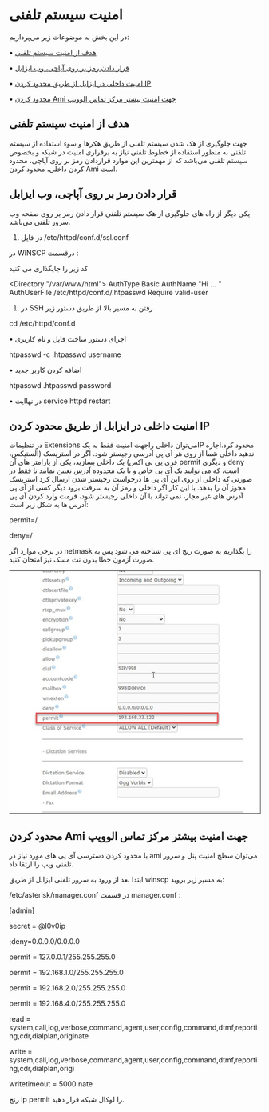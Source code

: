 # امنیت سیستم تلفنی

در این بخش به موضوعات زیر می‌پردازیم:

•	[هدف از امنیت سیستم تلفنی ]()

•	[قرار دادن رمز بر روی آپاچی، وب ایزابل ]()

•	[امنیت داخلی در ایزابل از طریق محدود کردن IP]() 

•	[محدود کردن Ami جهت امنیت بیشتر مرکز تماس الوویپ ]()

## هدف از امنیت سیستم تلفنی

جهت جلوگیری از هک شدن سیستم تلفنی از طریق هکرها و سوء استفاده از سیستم تلفنی به منظور استفاده از خطوط تلفنی نیاز به برقراری امنیت در شبکه و بخصوص سیستم تلفنی می‌باشد که از مهمترین این موارد  قراردادن رمز بر روی آپاچی، محدود کردن داخلی، محدود کردن Ami است.

## قرار دادن رمز بر روی آپاچی، وب ایزابل

یکی دیگر از راه های جلوگیری از هک سیستم تلفنی قرار دادن رمز بر روی صفحه وب سرور تلفنی می‌باشد.
1.	در فایل /etc/httpd/conf.d/ssl.conf

در WINSCP  درقسمت :
<VirtualHost _default_:443>

کد زیر را جایگذاری می کنید

<Directory "/var/www/html">
  AuthType Basic
   AuthName "Hi ... "
        AuthUserFile /etc/httpd/conf.d/.htpasswd
        Require valid-user
    </Directory>

1.	در SSH رفتن به مسیر بالا  از طریق دستور زیر

cd /etc/httpd/conf.d

•	اجرای دستور ساخت فایل و نام کاربری


htpasswd -c .htpasswd username

•	اضافه کردن کاربر جدید

htpasswd .htpasswd password                
        
•	در نهاایت service httpd restart


## امنیت داخلی در ایزابل از طریق محدود کردن IP

در تنظیمات Extensions می‌توان داخلی راجهت امنیت فقط به یکIP  محدود کرد.اجازه ندهید داخلی شما از روی هر آی پی آدرسی رجیستر شود. اگر در استریسک (الستیکس، فری پی بی اکس) یک داخلی بسازید، یکی از پارامتر های آن permit و دیگری deny است، که می توانید یک آی پی خاص و یا یک محدوده آدرس تعیین نمایید تا فقط در صورتی که داخلی از روی این آی پی ها درخواست رجیستر شدن ارسال کرد استریسک مجوز آن را بدهد. با این کار اگر داخلی و رمز آن به سرقت برود دیگر کسی از آی پی آدرس های غیر مجاز، نمی تواند با آن داخلی رجیستر شود، فرمت وارد کردن آی پی آدرس ها به شکل زیر است:

permit=<ipaddress>/<network mask>

deny=<ipaddress>/<network mask>

در برخی موارد اگر netmask  را بگذاریم به صورت رنج ای پی شناخنه می شود پس به صورت آزمون خطا بدون نت مسک نیز امتحان کنید.

![  تنظیمات امنیتی ](./Images/Permit.jpg)

## محدود کردن Ami جهت امنیت بیشتر مرکز تماس الوویپ
با محدود کردن دسترسی آی پی های مورد نیاز در ami می‌توان سطح امنیت پنل و سرور تلفنی ویپ را ارتقا داد.

ابتدا بعد از ورود به سرور تلفنی ایزابل از طریق winscp به مسیر زیر بروید:

/etc/asterisk/manager.conf
در قسمت manager.conf  :

[admin]

secret = @l0v0ip

;deny=0.0.0.0/0.0.0.0

permit = 127.0.0.1/255.255.255.0

permit = 192.168.1.0/255.255.255.0

permit = 192.168.2.0/255.255.255.0

permit = 192.168.4.0/255.255.255.0

read = system,call,log,verbose,command,agent,user,config,command,dtmf,reporting,cdr,dialplan,originate

write = system,call,log,verbose,command,agent,user,config,command,dtmf,reporting,cdr,dialplan,origi 

writetimeout = 5000 nate

رنج ip permit  را لوکال شبکه قرار دهید.
